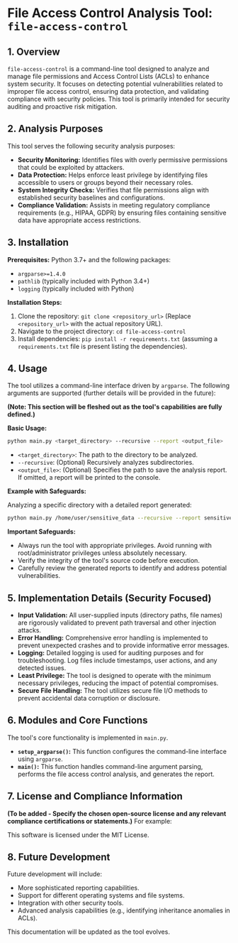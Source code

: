 # File Access Control Analysis Tool: `file-access-control`

## 1. Overview

`file-access-control` is a command-line tool designed to analyze and manage file permissions and Access Control Lists (ACLs) to enhance system security.  It focuses on detecting potential vulnerabilities related to improper file access control, ensuring data protection, and validating compliance with security policies.  This tool is primarily intended for security auditing and proactive risk mitigation.


## 2. Analysis Purposes

This tool serves the following security analysis purposes:

* **Security Monitoring:**  Identifies files with overly permissive permissions that could be exploited by attackers.
* **Data Protection:** Helps enforce least privilege by identifying files accessible to users or groups beyond their necessary roles.
* **System Integrity Checks:** Verifies that file permissions align with established security baselines and configurations.
* **Compliance Validation:** Assists in meeting regulatory compliance requirements (e.g., HIPAA, GDPR) by ensuring files containing sensitive data have appropriate access restrictions.

## 3. Installation

**Prerequisites:** Python 3.7+ and the following packages:

* `argparse>=1.4.0`
* `pathlib` (typically included with Python 3.4+)
* `logging` (typically included with Python)

**Installation Steps:**

1.  Clone the repository:  `git clone <repository_url>` (Replace `<repository_url>` with the actual repository URL).
2.  Navigate to the project directory: `cd file-access-control`
3.  Install dependencies: `pip install -r requirements.txt` (assuming a `requirements.txt` file is present listing the dependencies).

## 4. Usage

The tool utilizes a command-line interface driven by `argparse`.  The following arguments are supported (further details will be provided in the future):

**(Note:  This section will be fleshed out as the tool's capabilities are fully defined.)**


**Basic Usage:**

```bash
python main.py <target_directory> --recursive --report <output_file>
```

* `<target_directory>`: The path to the directory to be analyzed.
* `--recursive`:  (Optional) Recursively analyzes subdirectories.
* `<output_file>`: (Optional) Specifies the path to save the analysis report. If omitted, a report will be printed to the console.


**Example with Safeguards:**

Analyzing a specific directory with a detailed report generated:

```bash
python main.py /home/user/sensitive_data --recursive --report sensitive_data_report.txt
```

**Important Safeguards:**

* Always run the tool with appropriate privileges.  Avoid running with root/administrator privileges unless absolutely necessary.
* Verify the integrity of the tool's source code before execution.
* Carefully review the generated reports to identify and address potential vulnerabilities.


## 5. Implementation Details (Security Focused)

* **Input Validation:** All user-supplied inputs (directory paths, file names) are rigorously validated to prevent path traversal and other injection attacks.
* **Error Handling:** Comprehensive error handling is implemented to prevent unexpected crashes and to provide informative error messages.
* **Logging:** Detailed logging is used for auditing purposes and for troubleshooting.  Log files include timestamps, user actions, and any detected issues.
* **Least Privilege:** The tool is designed to operate with the minimum necessary privileges, reducing the impact of potential compromises.
* **Secure File Handling:**  The tool utilizes secure file I/O methods to prevent accidental data corruption or disclosure.


## 6. Modules and Core Functions

The tool's core functionality is implemented in `main.py`.

* **`setup_argparse()`:** This function configures the command-line interface using `argparse`.
* **`main()`:** This function handles command-line argument parsing, performs the file access control analysis, and generates the report.


## 7. License and Compliance Information

**(To be added -  Specify the chosen open-source license and any relevant compliance certifications or statements.)**  For example:

This software is licensed under the MIT License.


## 8. Future Development

Future development will include:

* More sophisticated reporting capabilities.
* Support for different operating systems and file systems.
* Integration with other security tools.
* Advanced analysis capabilities (e.g., identifying inheritance anomalies in ACLs).


This documentation will be updated as the tool evolves.